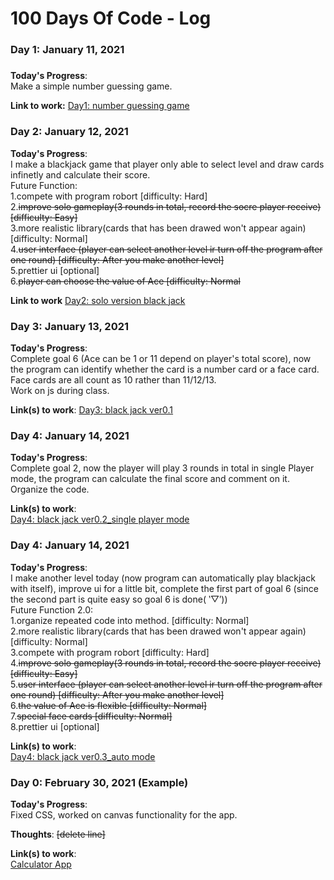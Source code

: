 # 100 Days Of Code - Log

### Day 1: January 11, 2021 
##### 
 
**Today's Progress**: <Br/>
Make a simple number guessing game.

**Link to work:** 
[Day1: number guessing game](https://github.com/zhrxxxx/100-day-of-coding-java-files/blob/main/day1.java)


### Day 2: January 12, 2021 

**Today's Progress**: <Br/>
I make a blackjack game that player only able to select level and draw cards infinetly and calculate their score. <Br/>
Future Function: <Br/>
1.compete with program robort [difficulty: Hard] <Br/>
2.<del>improve solo gameplay(3 rounds in total, record the socre player receive) [difficulty: Easy]</del><Br/>
3.more realistic library(cards that has been drawed won't appear again) [difficulty: Normal]<Br/>
4.<del>user interface (player can select another level ir turn off the program after one round) [difficulty: After you make another level]</del><Br/>
5.prettier ui [optional]<Br/>
6.<del>player can choose the value of Ace [difficulty: Normal</del>

**Link to work**
[Day2: solo version black jack](https://github.com/zhrxxxx/100-day-of-code-java-files/blob/main/day2.java)


### Day 3: January 13, 2021 

**Today's Progress**: <Br/>
Complete goal 6 (Ace can be 1 or 11 depend on player's total score), now the program can identify whether the card is a number card or a face card. Face cards are all count as 10 rather than 11/12/13.<Br/>
Work on js during class.

**Link(s) to work**: 
[Day3: black jack ver0.1](https://github.com/zhrxxxx/100-day-of-code-java-files/blob/main/day3.java)


### Day 4: January 14, 2021 

**Today's Progress**: <Br/>
Complete goal 2, now the player will play 3 rounds in total in single Player mode, the program can calculate the final score and comment on it. Organize the code.

**Link(s) to work**: <Br/>
[Day4: black jack ver0.2_single player mode](https://github.com/zhrxxxx/100-day-of-code-java-files/blob/main/day4.java)

### Day 4: January 14, 2021 

**Today's Progress**: <Br/>
I make another level today (now program can automatically play blackjack with itself), improve ui for a little bit, complete the first part of goal 6 (since the second part is quite easy so goal 6 is done( ‵▽′))<Br/>
Future Function 2.0: <Br/>
1.organize repeated code into method. [difficulty: Normal]<Br/>
2.more realistic library(cards that has been drawed won't appear again) [difficulty: Normal]<Br/>
3.compete with program robort [difficulty: Hard] <Br/>
4.<del>improve solo gameplay(3 rounds in total, record the socre player receive) [difficulty: Easy]</del><Br/>
5.<del>user interface (player can select another level ir turn off the program after one round) [difficulty: After you make another level]</del><Br/>
6.<del>the value of Ace is flexible [difficulty: Normal]</del><Br/>
7.<del>special face cards [difficulty: Normal]</del><Br/>
8.prettier ui [optional]<Br/>


**Link(s) to work**: <Br/>
[Day4: black jack ver0.3_auto mode](https://github.com/zhrxxxx/100-day-of-code-java-files/blob/main/day5.java)



### Day 0: February 30, 2021 (Example)

**Today's Progress**: <Br/>
Fixed CSS, worked on canvas functionality for the app.

**Thoughts**: <del>[delete line]</del>

**Link(s) to work**: <Br/>
[Calculator App](http://www.example.com)



